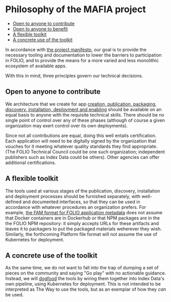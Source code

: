 # Philosophy of the MAFIA project

<!-- md2toc -l 2 philosophy.md -->
* [Open to anyone to contribute](#open-to-anyone-to-contribute)
* [Open to anyone to benefit](#open-to-anyone-to-benefit)
* [A flexible toolkit](#a-flexible-toolkit)
* [A concrete use of the toolkit](#a-concrete-use-of-the-toolkit)


In accordance with [the project manifesto](../README.md#manifesto), our goal is to provide the necessary tooling and documentation to lower the barriers to participation in FOLIO, and to provide the means for a more varied and less monolithic ecosystem of available apps.

With this in mind, three principles govern our technical decisions.


## Open to anyone to contribute

We architecture that we create for app [creation, publication, packaging, discovery, installation, deployment and enabling](roles.md) should be available on an equal basis to anyone with the requisite technical skills. There should be no single point of control over any of these phases (although of course a given organization may exert control over its own deployments).

Since not all contributions are equal, doing this well entails certification. Each application will need to be digitally signed by the organization that vouches for it meeting whatever quality standards they find appropriate. (The FOLIO Technical Council could be one such organization; independent publishers such as Index Data could be others). Other agencies can offer additional certifications.


## A flexible toolkit

The tools used at various stages of the publication, discovery, installation and deployment processes should be furnished separately, with well-defined and documented interfaces, so that they can be used in accordance with whatever procedures an organization prefers. For example, [the FAM format for FOLIO application metadata](folio-app-metadata.md) does not assume that Docker containers are in Dockerhub or that NPM packages are in the the FOLIO NPM repository: it simply accepts URLs for these artifacts and leaves it to packagers to put the packaged materials weherever they wish. Similarly, the forthcoming Platform file format will not assume the use of Kubernetes for deployment.


## A concrete use of the toolkit

As the same time, we do not want to fall into the trap of dumping a set of pieces on the community and saying "Go play" with no actionable guidance. Instead, we will [dogfood](https://en.wikipedia.org/wiki/Eating_your_own_dog_food) the tools by wiring them together into Index Data's own pipeline, using Kubernetes for deployment. This is not intended to be interpreted as The Way to use the tools, but as an exemplar of how they _can_ be used.


